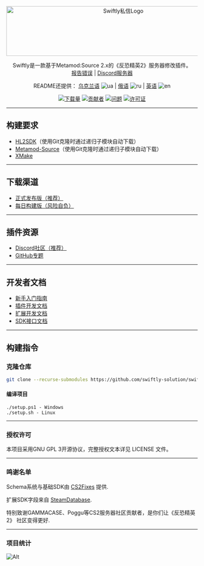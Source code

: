<p align="center">
    <img src="https://sttci.b-cdn.net/status.swiftlycs2.net/2105/logo.png" alt="Swiftly私信Logo" width="600" height="131">
</p>

<p align="center">
    Swiftly是一款基于Metamod:Source 2.x的《反恐精英2》服务器修改插件。
    <br/>
    <a href="https://github.com/swiftly-solution/swiftly/issues">报告错误</a> |
    <a href="https://swiftlycs2.net/discord">Discord服务器</a>
</p>

<div align="center">

README还提供：
[乌克兰语](https://github.com/swiftly-solution/swiftly/blob/master/README-UA.md) ![ua](https://raw.githubusercontent.com/stevenrskelton/flag-icon/master/png/16/country-4x3/ua.png) |
[俄语](https://github.com/swiftly-solution/swiftly/blob/master/README-RU.md) ![ru](https://raw.githubusercontent.com/stevenrskelton/flag-icon/master/png/16/country-4x3/ru.png) |
[英语](https://github.com/swiftly-solution/swiftly/blob/master/README.md) ![en](https://raw.githubusercontent.com/stevenrskelton/flag-icon/master/png/16/country-4x3/gb.png)

[![下载量](https://img.shields.io/github/downloads/swiftly-solution/swiftly/total)]()
[![贡献者](https://img.shields.io/github/contributors/swiftly-solution/swiftly?color=dark-green)]()
[![问题](https://img.shields.io/github/issues/swiftly-solution/swiftly)]()
[![许可证](https://img.shields.io/github/license/swiftly-solution/swiftly)]()

</div>

---

## 构建要求

- [HL2SDK](https://github.com/alliedmodders/hl2sdk/tree/cs2)（使用Git克隆时通过递归子模块自动下载）
- [Metamod-Source](https://github.com/alliedmodders/metamod-source)（使用Git克隆时通过递归子模块自动下载）
- [XMake](https://xmake.io/)

---

## 下载渠道

- [正式发布版（推荐）](https://github.com/swiftly-solution/swiftly/releases)
- [每日构建版（风险自负）](https://github.com/swiftly-solution/swiftly/actions)

---

## 插件资源

- [Discord社区（推荐）](https://swiftlycs2.net/discord)
- [GitHub专题](https://github.com/topics/swiftly-solution)

---

## 开发者文档

- [新手入门指南](https://swiftlycs2.net/for-beginners)
- [插件开发文档](https://swiftlycs2.net/plugin-docs)
- [扩展开发文档](https://swiftlycs2.net/ext-docs)
- [SDK接口文档](https://swiftlycs2.net/sdk)

---

## 构建指令

### 克隆仓库
```bash
git clone --recurse-submodules https://github.com/swiftly-solution/swiftly
```

#### 编译项目

```
./setup.ps1 - Windows
./setup.sh - Linux
```

---

### 授权许可

本项目采用GNU GPL 3开源协议，完整授权文本详见 LICENSE 文件。

---

### 鸣谢名单

Schema系统与基础SDK由 [CS2Fixes](https://github.com/Source2ZE/CS2Fixes) 提供.

扩展SDK字段来自 [SteamDatabase](https://github.com/SteamDatabase).

特别致谢GAMMACASE、Poggu等CS2服务器社区贡献者，是你们让《反恐精英2》 社区变得更好.

---

### 项目统计

![Alt](https://repobeats.axiom.co/api/embed/742f846684c4bb9f8314c0a43c2a6b314fc63b6b.svg "Repobeats analytics image")
